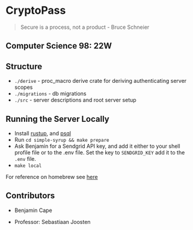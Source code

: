 # CryptoPass

> Secure is a process, not a product - Bruce Schneier

## Computer Science 98: 22W

## Structure

- `./derive` - proc_macro derive crate for deriving authenticating server scopes
- `./migrations` - db migrations
- `./src` - server descriptions and root server setup

## Running the Server Locally

- Install [rustup](https://sourabhbajaj.com/mac-setup/Rust/), and [psql](https://formulae.brew.sh/formula/postgresql)
- Run `cd simple-syrup && make prepare`
- Ask Benjamin for a Sendgrid API key, and add it either to your shell profile file or to the .env file. Set the key to `SENDGRID_KEY` add it to the `.env` file.
- `make local`

For reference on homebrew see [here](https://brew.sh/)

## Contributors

- Benjamin Cape

- Professor: Sebastiaan Joosten
